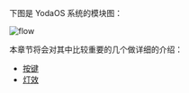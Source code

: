 下图是 YodaOS 系统的模块图：

![flow](../../../../asset/01-overview-flow.png)

本章节将会对其中比较重要的几个做详细的介绍：

- [按键](01-keyboard.md)
- [灯效](02-lightd.md)
<!-- - [配网与认证](03-network-and-authorization.md) -->
<!-- - 多媒体与声音控制 -->
<!-- - 在线升级机制 -->